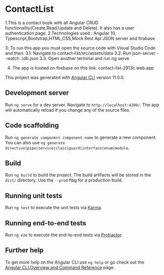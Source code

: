 # ContactList


1.This is a contact book with all Angular CRUD functionality(Create,Read,Update and Delete). It also has a user authentication page.
2.Technologies used : Angular 10, Typescript,Bootstrap,HTML,CSS,Mock Rest Api JSON server and firabase

3: To run this app you must open the source code with Visual Studio Code and then:
  3.1.  Navigate to contact-list/src/assets/data
  3.2.  Run json-server --watch .\db.json 
  3.3.  Open another terminal and run ng serve
  
4. The app is hosted on firebase on this link:   contact-list-2913c.web.app

This project was generated with [Angular CLI](https://github.com/angular/angular-cli) version 11.0.0.

## Development server

Run `ng serve` for a dev server. Navigate to `http://localhost:4200/`. The app will automatically reload if you change any of the source files.

## Code scaffolding

Run `ng generate component component-name` to generate a new component. You can also use `ng generate directive|pipe|service|class|guard|interface|enum|module`.

## Build

Run `ng build` to build the project. The build artifacts will be stored in the `dist/` directory. Use the `--prod` flag for a production build.

## Running unit tests

Run `ng test` to execute the unit tests via [Karma](https://karma-runner.github.io).

## Running end-to-end tests

Run `ng e2e` to execute the end-to-end tests via [Protractor](http://www.protractortest.org/).

## Further help

To get more help on the Angular CLI use `ng help` or go check out the [Angular CLI Overview and Command Reference](https://angular.io/cli) page.
